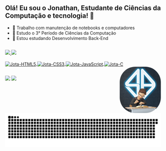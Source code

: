 ## Olá! Eu sou o Jonathan, Estudante de Ciências da Computação e tecnologia! 👋

- 🔭 Trabalho com manutenção de notebooks e computadores
- 🌱 Estudo o 3° Período de Ciências da Computação
- 🌱 Estou estudando Desenvolvimento Back-End

##

<!--Status e usos de programação-->
<div align="inline-block" >
  <a href="https://github.com/JotaRodrigues">
  <img height="180em" src="https://github-readme-stats.vercel.app/api?username=JotaRodrigues&show_icons=true&theme=tokyonight&include_all_commits=true&count_private=true" width: 49.5%; />
  <img height="180em" src="https://github-readme-stats.vercel.app/api/top-langs/?username=JotaRodrigues&layout=compact&langs_count=16&theme=tokyonight" width: 49.5%;/>
</div>

<!--Icones de desenvolvimentos-->
<div style="display: inline_block"><br>
  <img align="center" alt="Jota-HTML5" height="40" width="50" src="https://cdn.jsdelivr.net/gh/devicons/devicon/icons/html5/html5-plain-wordmark.svg" />
  <img align="center" alt="Jota-CSS3" height="40" width="50" src="https://cdn.jsdelivr.net/gh/devicons/devicon/icons/css3/css3-plain-wordmark.svg" />
  <img align="center" alt="Jota-JavaScript" height="40" width="50" src="https://cdn.jsdelivr.net/gh/devicons/devicon/icons/javascript/javascript-original.svg" />
  <img align="center" alt="Jota-C" height="40" width="50" src="https://cdn.jsdelivr.net/gh/devicons/devicon/icons/c/c-original.svg" />
  <img align="right" alt="Jota-Avatar" height="150" style="border-radius:50px;" src="./img/Avatar-Jota.png" />
  
  ##
  
<!--Menu social-->
<div>
    <a href = "mailto:jonathanmoraisrodrigues@gmail.com"><img src="https://img.shields.io/badge/-Gmail-%23333?style=for-the-badge&logo=gmail&logoColor=white" target="_blank"></a>
    <a href="https://www.linkedin.com/in/jonathanmoraisrodrigues" target="_blank"><img src="https://img.shields.io/badge/-LinkedIn-%230077B5?style=for-the-badge&logo=linkedin&logoColor=white" target="_blank"></a> 

    
##      

<!--Cobrinha de comits-->      
![Snake animation](https://github.com/JotaRodrigues/JotaRodrigues/blob/output/github-contribution-grid-snake.svg)
      
</div>
